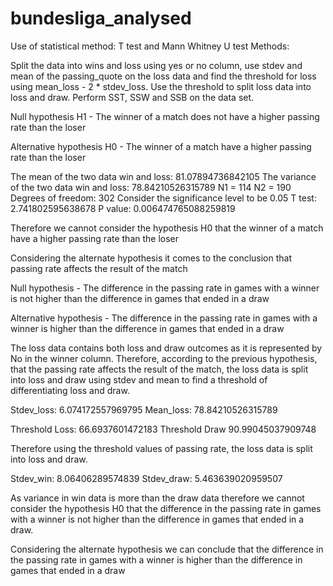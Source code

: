 # bundesliga_analysed
Use of statistical method: T test and Mann Whitney U test
Methods:

Split the data into wins and loss using yes or no column, use stdev and mean of the passing_quote on the loss data and find the threshold for loss using mean_loss - 2 * stdev_loss. Use the threshold to split loss data into loss and draw. Perform SST, SSW and SSB on the data set.

Null hypothesis H1 - The winner of a match does not have a higher passing rate than the loser

Alternative hypothesis H0 - The winner of a match have a higher passing rate than the loser
 

The mean of the two data win and loss: 81.07894736842105
The variance of the two data win and loss: 78.84210526315789
N1 = 114
N2 = 190
Degrees of freedom: 302
Consider the significance level to be 0.05
T test: 2.741802595638678
P value: 0.006474765088259819

Therefore we cannot consider the hypothesis H0 that the winner of a match have a higher passing rate than the loser

Considering the alternate hypothesis it comes to the conclusion that passing rate affects the result of the match

Null hypothesis - The difference in the passing rate in games with a winner is not higher than the difference in games that ended in a draw

Alternative hypothesis - The difference in the passing rate in games with a winner is higher than the difference in games that ended in a draw

The loss data contains both loss and draw outcomes as it is represented by No in the winner column. Therefore, according to the previous hypothesis, that the passing rate affects the result of the match, the loss data is split into loss and draw using stdev and mean to find a threshold of differentiating loss and draw.

Stdev_loss: 6.074172557969795
Mean_loss: 78.84210526315789

Threshold Loss:  66.6937601472183
Threshold Draw 90.99045037909748

Therefore using the threshold values of passing rate, the loss data is split into loss and draw.

Stdev_win: 8.06406289574839
Stdev_draw: 5.463639020959507

As variance in win data is more than the draw data therefore we cannot consider the hypothesis H0 that the difference in the passing rate in games with a winner is not higher than the difference in games that ended in a draw.

Considering the alternate hypothesis we can conclude that the difference in the passing rate in games with a winner is higher than the difference in games that ended in a draw

